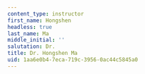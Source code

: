```yaml
---
content_type: instructor
first_name: Hongshen
headless: true
last_name: Ma
middle_initial: ''
salutation: Dr.
title: Dr. Hongshen Ma
uid: 1aa6e0b4-7eca-719c-3956-0ac44c5845a0
---
```


